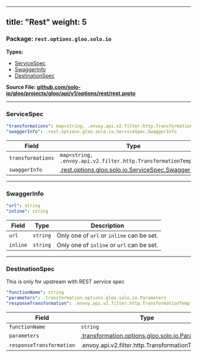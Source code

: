 
---
title: "Rest"
weight: 5
---

<!-- Code generated by solo-kit. DO NOT EDIT. -->


### Package: `rest.options.gloo.solo.io` 
**Types:**


- [ServiceSpec](#servicespec)
- [SwaggerInfo](#swaggerinfo)
- [DestinationSpec](#destinationspec)
  



**Source File: [github.com/solo-io/gloo/projects/gloo/api/v1/options/rest/rest.proto](https://github.com/solo-io/gloo/blob/main/projects/gloo/api/v1/options/rest/rest.proto)**





---
### ServiceSpec



```yaml
"transformations": map<string, .envoy.api.v2.filter.http.TransformationTemplate>
"swaggerInfo": .rest.options.gloo.solo.io.ServiceSpec.SwaggerInfo

```

| Field | Type | Description |
| ----- | ---- | ----------- | 
| `transformations` | `map<string, .envoy.api.v2.filter.http.TransformationTemplate>` |  |
| `swaggerInfo` | [.rest.options.gloo.solo.io.ServiceSpec.SwaggerInfo](../rest.proto.sk/#swaggerinfo) |  |




---
### SwaggerInfo



```yaml
"url": string
"inline": string

```

| Field | Type | Description |
| ----- | ---- | ----------- | 
| `url` | `string` |  Only one of `url` or `inline` can be set. |
| `inline` | `string` |  Only one of `inline` or `url` can be set. |




---
### DestinationSpec

 
This is only for upstream with REST service spec

```yaml
"functionName": string
"parameters": .transformation.options.gloo.solo.io.Parameters
"responseTransformation": .envoy.api.v2.filter.http.TransformationTemplate

```

| Field | Type | Description |
| ----- | ---- | ----------- | 
| `functionName` | `string` |  |
| `parameters` | [.transformation.options.gloo.solo.io.Parameters](../../transformation/parameters.proto.sk/#parameters) |  |
| `responseTransformation` | .envoy.api.v2.filter.http.TransformationTemplate |  |





<!-- Start of HubSpot Embed Code -->
<script type="text/javascript" id="hs-script-loader" async defer src="//js.hs-scripts.com/5130874.js"></script>
<!-- End of HubSpot Embed Code -->
